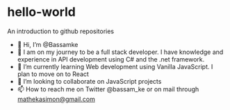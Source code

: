# hello-world
An introduction to github repositories
- 👋 Hi, I’m @Bassamke
- 👀 I am on my journey to be a full stack developer. I have knowledge and experience in API development using C# and the .net framework.
- 🌱 I’m currently learning Web development using Vanilla JavaScript. I plan to move on to React 
- 💞️ I’m looking to collaborate on JavaScript projects
- 📫 How to reach me on Twitter @bassam_ke or on mail through mathekasimon@gmail.com
